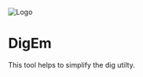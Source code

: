 ![Logo](https://kdgwebsolutions.com/assets/img/digEm.png)
# DigEm
 This tool helps to simplify the dig utilty.  
 
